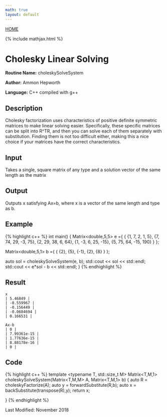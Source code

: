 ```yaml
---
math: true
layout: default
---
```

<a href="https://ammonhepworth.github.io/MATH4610/index">HOME</a>

{% include mathjax.html %}

# Cholesky Linear Solving

**Routine Name:** choleskySolveSystem

**Author:** Ammon Hepworth

**Language:** C++ compiled with g++


## Description

Cholesky factorization uses characteristics of positive definite symmetric matrices to make linear solving easier. Specifically, these specific matrices can be split into R^TR, and then you can solve each of them separately with substitution. Finding them is not too difficult either, making this a nice choice if your matrices have the correct characteristics.

## Input

Takes a single, square matrix of any type and a solution vector of the same length as the matrix

## Output

Outputs x satisfying Ax=b, where x is a vector of the same length and type as b.

## Example

{% highlight c++ %}
int main()
{
  Matrix<double,5,5> e ={ { {1, 7, 2, 1, 5},
                            {7, 74, 29, -3, 75},
                            {2, 29, 38, 6, 64},
                            {1, -3, 6, 25, -15},
                            {5, 75, 64, -15, 190} } }; 

  Matrix<double,5,1> b ={ { {2},
                            {5},
                            {-1},
                            {2},
                            {8} } };

  auto sol = choleskySolveSystem(e, b);
  std::cout << sol << std::endl;
  std::cout << e\*sol - b << std::endl;
}
{% endhighlight %}

## Result
```
x
| 5.46849 |
| -0.559967 |
| -0.156449 |
| -0.0684694 |
| 0.166531 |

Ax-b
| 0 |
| 7.99361e-15 |
| 1.77636e-15 |
| 8.88178e-16 |
| 0 |
```

## Code

{% highlight c++ %}
template <typename T, std::size_t M>
Matrix<T,M,1> choleskySolveSystem(Matrix<T,M,M> A, Matrix<T,M,1> b)
{
  auto R = choleskyFactorize(A);
  auto y = forwardSubstitute(R,b);
  auto x = backSubstitute(transpose(R),y);
  return x;

}
{% endhighlight %}

Last Modified: November 2018
